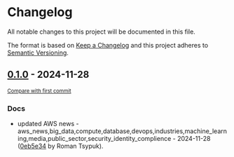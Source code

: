 # Changelog

All notable changes to this project will be documented in this file.

The format is based on [Keep a Changelog](http://keepachangelog.com/en/1.0.0/)
and this project adheres to [Semantic Versioning](http://semver.org/spec/v2.0.0.html).

<!-- insertion marker -->
## [0.1.0](https://github.com/tsypuk/aws-news/releases/tag/ver-2024-11-280.1.0) - 2024-11-28

<small>[Compare with first commit](https://github.com/tsypuk/aws-news/compare/2ba3437a019f2388e5add279f6a1bd5716d79e61...ver-2024-11-28)</small>

### Docs

- updated AWS news - aws_news,big_data,compute,database,devops,industries,machine_learning,media,public_sector,security_identity_complience - 2024-11-28 ([0eb5e34](https://github.com/tsypuk/aws-news/commit/0eb5e345455e1840ede12d9cc623d7c8c3150dbb) by Roman Tsypuk).

